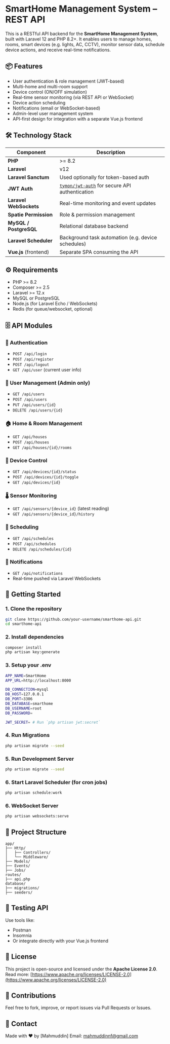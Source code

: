 # SmartHome Management System – REST API

This is a RESTful API backend for the **SmartHome Management System**, built with Laravel 12 and PHP 8.2+. It enables users to manage homes, rooms, smart devices (e.g. lights, AC, CCTV), monitor sensor data, schedule device actions, and receive real-time notifications.



## 📦 Features

- User authentication & role management (JWT-based)
- Multi-home and multi-room support
- Device control (ON/OFF simulation)
- Real-time sensor monitoring (via REST API or WebSocket)
- Device action scheduling
- Notifications (email or WebSocket-based)
- Admin-level user management system
- API-first design for integration with a separate Vue.js frontend



## 🛠️ Technology Stack

| Component             | Description                                  |
|----------------------|----------------------------------------------|
| **PHP**              | >= 8.2                                       |
| **Laravel**          | v12                                          |
| **Laravel Sanctum**  | Used optionally for token-based auth         |
| **JWT Auth**         | [`tymon/jwt-auth`](https://github.com/tymondesigns/jwt-auth) for secure API authentication |
| **Laravel WebSockets** | Real-time monitoring and event updates    |
| **Spatie Permission**| Role & permission management                 |
| **MySQL / PostgreSQL**| Relational database backend                 |
| **Laravel Scheduler**| Background task automation (e.g. device schedules) |
| **Vue.js** (frontend)| Separate SPA consuming the API              |



## ⚙️ Requirements

- PHP >= 8.2
- Composer >= 2.5
- Laravel >= 12.x
- MySQL or PostgreSQL
- Node.js (for Laravel Echo / WebSockets)
- Redis (for queue/websocket, optional)


## 🗄️ API Modules

### 🔐 Authentication
- `POST /api/login`
- `POST /api/register`
- `POST /api/logout`
- `GET /api/user` (current user info)

### 👥 User Management (Admin only)
- `GET /api/users`
- `POST /api/users`
- `PUT /api/users/{id}`
- `DELETE /api/users/{id}`

### 🏠 Home & Room Management
- `GET /api/houses`
- `POST /api/houses`
- `GET /api/houses/{id}/rooms`

### 🔌 Device Control
- `GET /api/devices/{id}/status`
- `POST /api/devices/{id}/toggle`
- `GET /api/devices/{id}`

### 🌡️ Sensor Monitoring
- `GET /api/sensors/{device_id}` (latest reading)
- `GET /api/sensors/{device_id}/history`

### 📅 Scheduling
- `GET /api/schedules`
- `POST /api/schedules`
- `DELETE /api/schedules/{id}`

### 🔔 Notifications
- `GET /api/notifications`
- Real-time pushed via Laravel WebSockets


## 🚀 Getting Started

### 1. Clone the repository
```bash
git clone https://github.com/your-username/smarthome-api.git
cd smarthome-api
```

### 2. Install dependencies
```bash
composer install
php artisan key:generate
```

### 3. Setup your .env
```bash
APP_NAME=SmartHome
APP_URL=http://localhost:8000

DB_CONNECTION=mysql
DB_HOST=127.0.0.1
DB_PORT=3306
DB_DATABASE=smarthome
DB_USERNAME=root
DB_PASSWORD=

JWT_SECRET= # Run `php artisan jwt:secret`
```

### 4. Run Migrations
```bash
php artisan migrate --seed
```

### 5. Run Development Server
```bash
php artisan migrate --seed
```

### 6. Start Laravel Scheduler (for cron jobs)
```bash
php artisan schedule:work
```

### 6. WebSocket Server
```bash
php artisan websockets:serve
```

## 📁 Project Structure
```plaintext
app/
├── Http/
│   ├── Controllers/
│   └── Middleware/
├── Models/
├── Events/
├── Jobs/
routes/
├── api.php
database/
├── migrations/
├── seeders/
```

## 🧪 Testing API
Use tools like:
- Postman
- Insomnia
- Or integrate directly with your Vue.js frontend


## 📜 License
This project is open-source and licensed under the **Apache License 2.0**.
Read more: [https://www.apache.org/licenses/LICENSE-2.0](https://www.apache.org/licenses/LICENSE-2.0)


## 🤝 Contributions
Feel free to fork, improve, or report issues via Pull Requests or Issues.

## 📧 Contact
Made with ❤️ by [Mahmuddin]
Email: mahmuddinnf@gmail.com
